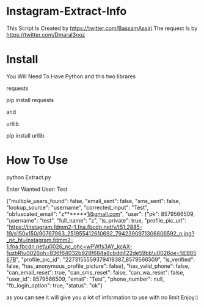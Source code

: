 # Instagram-Extract-Info

This Script Is Created by https://twitter.com/BassamAssiri The request Is by https://twitter.com/Dmaral3noz 

# Install

You Will Need To Have Python and this two librares

requests

pip install requests

and 

urllib

pip install urllib

# How To Use

python Extract.py

Enter Wanted User: Test

{"multiple_users_found": false, "email_sent": false, "sms_sent": false, "lookup_source": "username", "corrected_input": "Test", "obfuscated_email": "z*******1@gmail.com", "user": {"pk": 8579566509, "username": "test", "full_name": "z", "is_private": true, "profile_pic_url": "https://instagram.fdmm2-1.fna.fbcdn.net/v/t51.2885-19/s150x150/90767963_251955412610692_7942390971306606592_n.jpg?_nc_ht=instagram.fdmm2-1.fna.fbcdn.net\u0026_nc_ohc=wPWfs3AY_kcAX-1uzbR\u0026oh=836f64032b928f684a8cbdd422de59bb\u0026oe=5EB85E7B", "profile_pic_id": "2273155559379419387_8579566509", "is_verified": false, "has_anonymous_profile_picture": false}, "has_valid_phone": false, "can_email_reset": true, "can_sms_reset": false, "can_wa_reset": false, "user_id": 8579566509, "email": "Test", "phone_number": null, "fb_login_option": true, "status": "ok"}

as you can see it will give you a lot of information to use with no limit Enjoy:)
